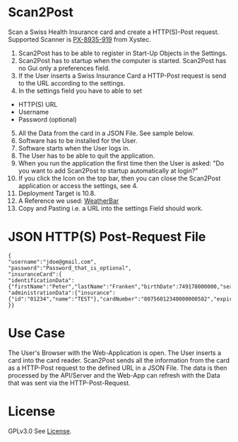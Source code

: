 # Scan2Post
Scan a Swiss Health Insurance card and create a HTTP(S)-Post request.
Supported Scanner is [PX-8935-919](http://www.xystec.info/USB-Chipkartenleser-HBCI-faehig-Smart-Car-PX-8935-919.shtml) from Xystec.

1. Scan2Post has to be able to register in Start-Up Objects in the Settings. 
2. Scan2Post has to startup when the computer is started. Scan2Post has no Gui only a preferences field.
3. If the User inserts a Swiss Insurance Card a HTTP-Post request is send to the URL according to the settings.
4. In the settings field you have to able to set 
 * HTTP(S) URL
 * Username
 * Password (optional)
5. All the Data from the card in a JSON File. See sample below.
6. Software has to be installed for the User.
7. Software starts when the User logs in.
8. The User has to be able to quit the application.
8. When you run the application the first time then the User is asked: "Do you want to add Scan2Post to startup automatically at login?"
10. If you click the Icon on the top bar, then you can close the Scan2Post application or access the settings, see 4.
11. Deployment Target is 10.8.
12. A Reference we used: [WeatherBar](http://footle.org/WeatherBar/)
13. Copy and Pasting i.e. a URL into the settings Field should work.

# JSON HTTP(S) Post-Request File
```
{
"username":"jdoe@gmail.com",
"password":"Password_that_is_optional",
"insuranceCard":{
"identificationData":{"firstName":"Peter","lastName":"Franken","birthDate":749178000000,"sex":1,"ssn":"7569999999410"},
"administrationData":{"insurance":{"id":"01234","name":"TEST"},"cardNumber":"80756012340000000582","expiryDate":1404079200000}
}}
```
# Use Case
The User's Browser with the Web-Application is open. The User inserts a card into the card reader. Scan2Post sends all the information from the card as a HTTP-Post request to the defined URL in a JSON File. The data is then processed by the API/Server and the Web-App can refresh with the Data that was sent via the HTTP-Post-Request.

# License
GPLv3.0 See [License](https://github.com/zdavatz/Scan2Post/blob/master/LICENSE).
